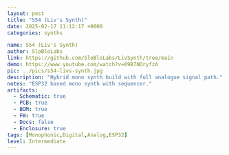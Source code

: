```yaml
---
layout: post
title: "S54 (Liv's Synth)"
date: 2025-02-17 11:12:17 +0000
categories: synths

name: S54 (Liv's Synth)
author: SloBloLabs
link: https://github.com/SloBloLabs/LivSynth/tree/main
demo: https://www.youtube.com/watch?v=09B7NOryfzA
pic: ../pics/s54-livs-synth.jpg
description: "Hybrid mono synth build with full analogue signal path."
notes: "ESP32 based mono synth with sequencer."
artifacts:
  - Schematic: true
  - PCB: true
  - BOM: true
  - FW: true
  - Docs: false
  - Enclosure: true
tags: [Monophonic,Digital,Analog,ESP32]
level: Intermediate
---
```


